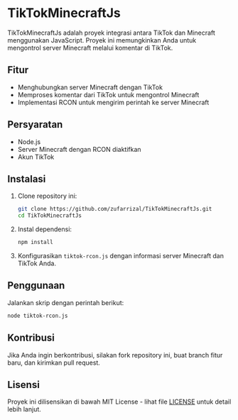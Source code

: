 # TikTokMinecraftJs

TikTokMinecraftJs adalah proyek integrasi antara TikTok dan Minecraft menggunakan JavaScript. Proyek ini memungkinkan Anda untuk mengontrol server Minecraft melalui komentar di TikTok.

## Fitur

- Menghubungkan server Minecraft dengan TikTok
- Memproses komentar dari TikTok untuk mengontrol Minecraft
- Implementasi RCON untuk mengirim perintah ke server Minecraft

## Persyaratan

- Node.js
- Server Minecraft dengan RCON diaktifkan
- Akun TikTok

## Instalasi

1. Clone repository ini:

   ```bash
   git clone https://github.com/zufarrizal/TikTokMinecraftJs.git
   cd TikTokMinecraftJs
   ```

2. Instal dependensi:

   ```bash
   npm install
   ```

3. Konfigurasikan `tiktok-rcon.js` dengan informasi server Minecraft dan TikTok Anda.

## Penggunaan

Jalankan skrip dengan perintah berikut:

```bash
node tiktok-rcon.js
```

## Kontribusi

Jika Anda ingin berkontribusi, silakan fork repository ini, buat branch fitur baru, dan kirimkan pull request.

## Lisensi

Proyek ini dilisensikan di bawah MIT License - lihat file [LICENSE](LICENSE) untuk detail lebih lanjut.
